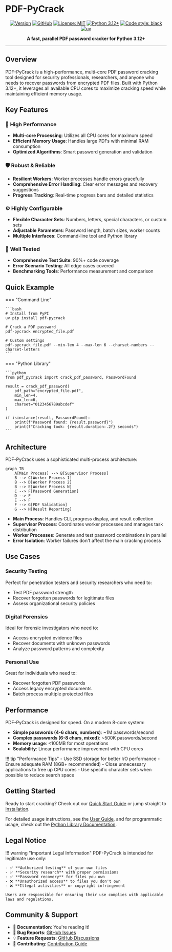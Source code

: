 # PDF-PyCrack

<div align="center">

[![Version](https://img.shields.io/badge/version-0.1.0-blue)](https://github.com/hornikmatej/pdf_pycrack)
[![GitHub](https://img.shields.io/badge/GitHub-pdf--pycrack-red?logo=github)](https://github.com/hornikmatej/pdf_pycrack)
[![License: MIT](https://img.shields.io/badge/License-MIT-yellow.svg)](https://opensource.org/licenses/MIT)
[![Python 3.12+](https://img.shields.io/badge/python-3.12+-blue.svg)](https://www.python.org/downloads/)
[![Code style: black](https://img.shields.io/badge/code%20style-black-000000.svg)](https://github.com/psf/black)
[![uv](https://img.shields.io/endpoint?url=https://raw.githubusercontent.com/astral-sh/uv/main/assets/badge/v0.json)](https://github.com/astral-sh/uv)

**A fast, parallel PDF password cracker for Python 3.12+**

</div>

---

## Overview

PDF-PyCrack is a high-performance, multi-core PDF password cracking tool designed for security professionals, researchers, and anyone who needs to recover passwords from encrypted PDF files. Built with Python 3.12+, it leverages all available CPU cores to maximize cracking speed while maintaining efficient memory usage.

## Key Features

### 🚀 **High Performance**
- **Multi-core Processing**: Utilizes all CPU cores for maximum speed
- **Efficient Memory Usage**: Handles large PDFs with minimal RAM consumption
- **Optimized Algorithms**: Smart password generation and validation

### 🛡️ **Robust & Reliable**
- **Resilient Workers**: Worker processes handle errors gracefully
- **Comprehensive Error Handling**: Clear error messages and recovery suggestions
- **Progress Tracking**: Real-time progress bars and detailed statistics

### ⚙️ **Highly Configurable**
- **Flexible Character Sets**: Numbers, letters, special characters, or custom sets
- **Adjustable Parameters**: Password length, batch sizes, worker counts
- **Multiple Interfaces**: Command-line tool and Python library

### 🧪 **Well Tested**
- **Comprehensive Test Suite**: 90%+ code coverage
- **Error Scenario Testing**: All edge cases covered
- **Benchmarking Tools**: Performance measurement and comparison

## Quick Example

=== "Command Line"

    ```bash
    # Install from PyPI
    uv pip install pdf-pycrack

    # Crack a PDF password
    pdf-pycrack encrypted_file.pdf

    # Custom settings
    pdf-pycrack file.pdf --min-len 4 --max-len 6 --charset-numbers --charset-letters
    ```

=== "Python Library"

    ```python
    from pdf_pycrack import crack_pdf_password, PasswordFound

    result = crack_pdf_password(
        pdf_path="encrypted_file.pdf",
        min_len=4,
        max_len=6,
        charset="0123456789abcdef"
    )

    if isinstance(result, PasswordFound):
        print(f"Password found: {result.password}")
        print(f"Cracking took: {result.duration:.2f} seconds")
    ```

## Architecture

PDF-PyCrack uses a sophisticated multi-process architecture:

```mermaid
graph TB
    A[Main Process] --> B[Supervisor Process]
    B --> C[Worker Process 1]
    B --> D[Worker Process 2]
    B --> E[Worker Process N]
    C --> F[Password Generation]
    D --> F
    E --> F
    F --> G[PDF Validation]
    G --> H[Result Reporting]
```

- **Main Process**: Handles CLI, progress display, and result collection
- **Supervisor Process**: Coordinates worker processes and manages task distribution
- **Worker Processes**: Generate and test password combinations in parallel
- **Error Isolation**: Worker failures don't affect the main cracking process

## Use Cases

### Security Testing
Perfect for penetration testers and security researchers who need to:
- Test PDF password strength
- Recover forgotten passwords for legitimate files
- Assess organizational security policies

### Digital Forensics
Ideal for forensic investigators who need to:
- Access encrypted evidence files
- Recover documents with unknown passwords
- Analyze password patterns and complexity

### Personal Use
Great for individuals who need to:
- Recover forgotten PDF passwords
- Access legacy encrypted documents
- Batch process multiple protected files

## Performance

PDF-PyCrack is designed for speed. On a modern 8-core system:

- **Simple passwords (4-6 chars, numbers)**: ~1M passwords/second
- **Complex passwords (6-8 chars, mixed)**: ~500K passwords/second
- **Memory usage**: <100MB for most operations
- **Scalability**: Linear performance improvement with CPU cores

!!! tip "Performance Tips"
    - Use SSD storage for better I/O performance
    - Ensure adequate RAM (8GB+ recommended)
    - Close unnecessary applications to free up CPU cores
    - Use specific character sets when possible to reduce search space

## Getting Started

Ready to start cracking? Check out our [Quick Start Guide](getting-started/quickstart.md) or jump straight to [Installation](getting-started/installation.md).

For detailed usage instructions, see the [User Guide](user-guide/cli.md), and for programmatic usage, check out the [Python Library Documentation](user-guide/library.md).

## Legal Notice

!!! warning "Important Legal Information"
    PDF-PyCrack is intended for legitimate use only:

    - ✅ **Authorized testing** of your own files
    - ✅ **Security research** with proper permissions
    - ✅ **Password recovery** for files you own
    - ❌ **Unauthorized access** to files you don't own
    - ❌ **Illegal activities** or copyright infringement

    Users are responsible for ensuring their use complies with applicable laws and regulations.

## Community & Support

- 📝 **Documentation**: You're reading it!
- 🐛 **Bug Reports**: [GitHub Issues](https://github.com/hornikmatej/pdf_pycrack/issues)
- 💡 **Feature Requests**: [GitHub Discussions](https://github.com/hornikmatej/pdf_pycrack/discussions)
- 🤝 **Contributing**: [Contribution Guide](development/contributing.md)

